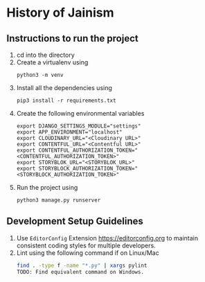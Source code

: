 # History of Jainism

## Instructions to run the project
1. cd into the directory
2. Create a virtualenv using 
    ```
    python3 -m venv
    ````
3. Install all the dependencies using
    ```
    pip3 install -r requirements.txt
    ```
4. Create the following environmental variables
    ```
    export DJANGO_SETTINGS_MODULE="settings"
    export APP_ENVIRONMENT="localhost"
    export CLOUDINARY_URL="<Cloudinary URL>"
    export CONTENTFUL_URL="<Contentful URL>"
    export CONTENTFUL_AUTHORIZATION_TOKEN="<CONTENTFUL_AUTHORIZATION_TOKEN>"
    export STORYBLOK_URL="<STORYBLOK_URL>"
    export STORYBLOCK_AUTHORIZATION_TOKEN="<STORYBLOCK_AUTHORIZATION_TOKEN>"
    ```
4. Run the project using 
    ```
    python3 manage.py runserver
    ```

## Development Setup Guidelines
1. Use `EditorConfig` Extension https://editorconfig.org to maintain consistent coding styles for multiple developers.
2. Lint using the following command if on Linux/Mac
    ```bash
    find . -type f -name "*.py" | xargs pylint
    TODO: Find equivalent command on Windows.
    ```
